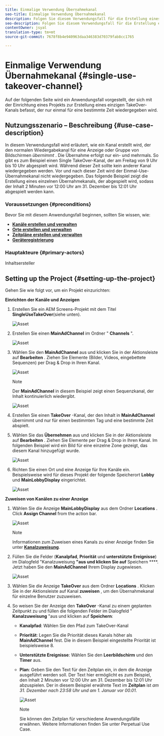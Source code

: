 ```yaml
---
title: Einmalige Verwendung Übernahmekanal
seo-title: Einmalige Verwendung Übernahmekanal
description: Folgen Sie diesem Verwendungsfall für die Erstellung eines Single Use TakeOver-Kanals.
seo-description: Folgen Sie diesem Verwendungsfall für die Erstellung eines Single Use TakeOver-Kanals.
contentOwner: jsyal
translation-type: tm+mt
source-git-commit: 7678f8b4e940963daa346383d70379fab8cc1765

---
```



# Einmalige Verwendung Übernahmekanal {#single-use-takeover-channel}

Auf der folgenden Seite wird ein Anwendungsfall vorgestellt, der sich mit der Einrichtung eines Projekts zur Erstellung eines einzigen TakeOver-Kanals befasst, der nur einmal für eine bestimmte Zeit wiedergegeben wird.


## Nutzungsszenario – Beschreibung {#use-case-description}

In diesem Verwendungsfall wird erläutert, wie ein Kanal erstellt wird, der den normalen Wiedergabekanal für eine Anzeige oder Gruppe von Bildschirmen *übernimmt* . Die Übernahme erfolgt nur ein- und mehrmals.
So gibt es zum Beispiel einen Single TakeOver-Kanal, der am Freitag von 9 Uhr bis 10 Uhr abgespielt wird. Während dieser Zeit sollte kein anderer Kanal wiedergegeben werden. Vor und nach dieser Zeit wird der Einmal-Use-Übernahmekanal nicht wiedergegeben. Das folgende Beispiel zeigt die Erstellung eines einzelnen Übernahmekanals, der abgespielt wird, sodass der Inhalt 2 Minuten vor 12:00 Uhr am 31. Dezember bis 12:01 Uhr abgespielt werden kann.

### Voraussetzungen {#preconditions}

Bevor Sie mit diesem Anwendungsfall beginnen, sollten Sie wissen, wie:

* **[Kanäle erstellen und verwalten](managing-channels.md)**
* **[Orte erstellen und verwalten](managing-locations.md)**
* **[Zeitpläne erstellen und verwalten](managing-schedules.md)**
* **[Geräteregistrierung](device-registration.md)**

### Hauptakteure {#primary-actors}

Inhaltsersteller

## Setting up the Project {#setting-up-the-project}

Gehen Sie wie folgt vor, um ein Projekt einzurichten:

**Einrichten der Kanäle und Anzeigen**

1. Erstellen Sie ein AEM Screens-Projekt mit dem Titel **SingleUseTakeOver**(siehe unten).

   ![Asset](assets/single-takeover1.png)

1. Erstellen Sie einen **MainAdChannel** im Ordner &quot; **Channels** &quot;.

   ![Asset](assets/single-takeover2.png)

1. Wählen Sie den **MainAdChannel** aus und klicken Sie in der Aktionsleiste auf **Bearbeiten** . Ziehen Sie Elemente (Bilder, Videos, eingebettete Sequenzen) per Drag &amp; Drop in Ihren Kanal.

   ![Asset](assets/single-takeover2.png)


   >[!NOTE]
   >Der **MainAdChannel** in diesem Beispiel zeigt einen Sequenzkanal, der Inhalt kontinuierlich wiedergibt.

   ![Asset](assets/single-takeover3.png)

1. Erstellen Sie einen **TakeOver** -Kanal, der den Inhalt in **MainAdChannel** übernimmt und nur für einen bestimmten Tag und eine bestimmte Zeit abspielt.

1. Wählen Sie das **Übernehmen** aus und klicken Sie in der Aktionsleiste auf **Bearbeiten** . Ziehen Sie Elemente per Drag &amp; Drop in Ihren Kanal. Im folgenden Beispiel wird ein Bild für eine einzelne Zone gezeigt, das diesem Kanal hinzugefügt wurde.

   ![Asset](assets/single-takeover4.png)

1. Richten Sie einen Ort und eine Anzeige für Ihre Kanäle ein. Beispielsweise wird für dieses Projekt der folgende Speicherort **Lobby** und **MainLobbyDisplay** eingerichtet.

   ![Asset](assets/single-takeover5.png)

**Zuweisen von Kanälen zu einer Anzeige**

1. Wählen Sie die Anzeige **MainLobbyDisplay** aus dem Ordner **Locations** . Click **Assign Channel** from the action bar.

   ![Asset](assets/single-takeover6.png)

   >[!NOTE]
   >Informationen zum Zuweisen eines Kanals zu einer Anzeige finden Sie unter **[Kanalzuweisung](channel-assignment.md)**.

1. Füllen Sie die Felder (**Kanalpfad**, **Priorität** und **unterstützte Ereignisse**) im Dialogfeld &quot;Kanalzuweisung **&quot;aus und klicken Sie auf** Speichern ****. Jetzt haben Sie den **MainAdChannel** Ihrem Display zugewiesen.

   ![Asset](assets/single-takeover7.png)

1. Wählen Sie die Anzeige **TakeOver** aus dem Ordner **Locations** . Klicken Sie in der Aktionsleiste auf Kanal **zuweisen** , um den Übernahmekanal für einzelne Benutzer zuzuweisen.

1. So weisen Sie der Anzeige den **TakeOver** -Kanal zu einem geplanten Zeitpunkt zu und füllen die folgenden Felder im Dialogfeld &quot; **Kanalzuweisung** &quot;aus und klicken auf **Speichern**:

   * **Kanalpfad**: Wählen Sie den Pfad zum TakeOver-Kanal
   * **Priorität**: Legen Sie die Priorität dieses Kanals höher als **MainAdChannel** fest. Die in diesem Beispiel eingestellte Priorität ist beispielsweise 8.
   * **Unterstützte Ereignisse**: Wählen Sie den **Leerbildschirm** und den **Timer** aus.
   * **Plan**: Geben Sie den Text für den Zeitplan ein, in dem die Anzeige ausgeführt werden soll. Der Text hier ermöglicht es zum Beispiel, den Inhalt 2 Minuten vor 12:00 Uhr am 31. Dezember bis 12:01 Uhr abzuspielen.
Der in diesem Beispiel erwähnte Text im **Zeitplan** ist *am 31. Dezember nach 23:58 Uhr und am 1. Januar vor 00.01*.

      ![Asset](assets/single-takeover8.png)

      >[!NOTE]
      >Sie können den Zeitplan für verschiedene Anwendungsfälle erwähnen. Weitere Informationen finden Sie unter Perpetual Use Case.